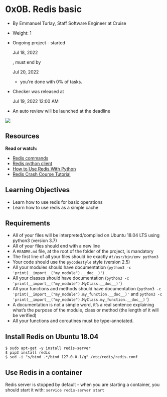 
# 0x0B. Redis basic

-   By Emmanuel Turlay, Staff Software Engineer at Cruise
-   Weight: 1
-   Ongoing project - started
    
    Jul 18, 2022
    
    , must end by
    
    Jul 20, 2022
    
    - you're done with  0% of tasks.
-   Checker was released at
    
    Jul 19, 2022 12:00 AM
    
-   An auto review will be launched at the deadline

![](https://holbertonintranet.s3.amazonaws.com/uploads/medias/2020/1/40eab4627f1bea7dfe5e.png?X-Amz-Algorithm=AWS4-HMAC-SHA256&X-Amz-Credential=AKIARDDGGGOU5BHMTQX4%2F20220719%2Fus-east-1%2Fs3%2Faws4_request&X-Amz-Date=20220719T200256Z&X-Amz-Expires=86400&X-Amz-SignedHeaders=host&X-Amz-Signature=f97a0ce0ce240ef29186cade2cb5005b3bb1013126795d8f3870de6f0cc569fd)

## Resources

**Read or watch:**

-   [Redis commands](https://intranet.hbtn.io/rltoken/gCGI9l4Jnx2ux3Z7i4vhHQ "Redis commands")
-   [Redis python client](https://intranet.hbtn.io/rltoken/7Tx4uSKfPx9jFCwkCqECeg "Redis python client")
-   [How to Use Redis With Python](https://intranet.hbtn.io/rltoken/KDF4GPwRipbMwBj4SI64PQ "How to Use Redis With Python")
-   [Redis Crash Course Tutorial](https://intranet.hbtn.io/rltoken/4GOanmqONPEgtQqrbUcEVw "Redis Crash Course Tutorial")

## Learning Objectives

-   Learn how to use redis for basic operations
-   Learn how to use redis as a simple cache

## Requirements

-   All of your files will be interpreted/compiled on Ubuntu 18.04 LTS using python3 (version 3.7)
-   All of your files should end with a new line
-   A  `README.md`  file, at the root of the folder of the project, is mandatory
-   The first line of all your files should be exactly  `#!/usr/bin/env python3`
-   Your code should use the  `pycodestyle`  style (version 2.5)
-   All your modules should have documentation (`python3 -c 'print(__import__("my_module").__doc__)'`)
-   All your classes should have documentation (`python3 -c 'print(__import__("my_module").MyClass.__doc__)'`)
-   All your functions and methods should have documentation (`python3 -c 'print(__import__("my_module").my_function.__doc__)'`  and  `python3 -c 'print(__import__("my_module").MyClass.my_function.__doc__)'`)
-   A documentation is not a simple word, it’s a real sentence explaining what’s the purpose of the module, class or method (the length of it will be verified)
-   All your functions and coroutines must be type-annotated.

## Install Redis on Ubuntu 18.04

```
$ sudo apt-get -y install redis-server
$ pip3 install redis
$ sed -i "s/bind .*/bind 127.0.0.1/g" /etc/redis/redis.conf

```

## Use Redis in a container

Redis server is stopped by default - when you are starting a container, you should start it with:  `service redis-server start`